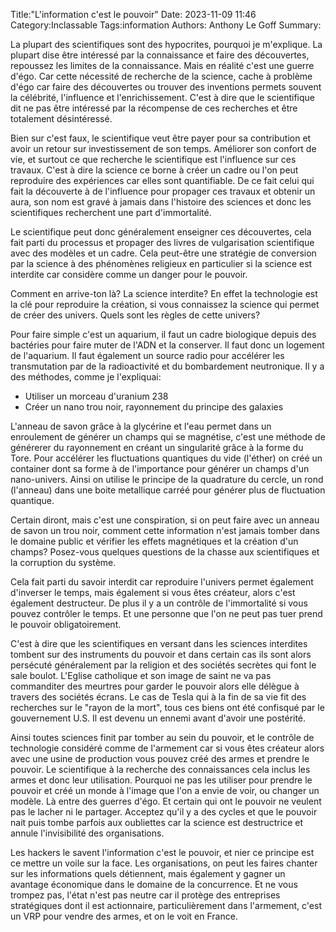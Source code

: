 Title:"L'information c'est le pouvoir"
Date: 2023-11-09 11:46
Category:Inclassable
Tags:information
Authors: Anthony Le Goff
Summary:

La plupart des scientifiques sont des hypocrites, pourquoi je m'explique. La plupart dise être intéressé par la connaissance et faire des découvertes, repoussez les limites de la connaissance. Mais en réalité c'est une guerre d'égo. Car cette nécessité de recherche de la science, cache à problème d'égo car faire des découvertes ou trouver des inventions permets souvent la célébrité, l'influence et l'enrichissement. C'est à dire que le scientifique dit ne pas être intéressé par la récompense de ces recherches et être totalement désintéressé. 

Bien sur c'est faux, le scientifique veut être payer pour sa contribution et avoir un retour sur investissement de son temps. Améliorer son confort de vie, et surtout ce que recherche le scientifique est l'influence sur ces travaux. C'est à dire la science ce borne à créer un cadre ou l'on peut reproduire des expériences car elles sont quantifiable. De ce fait celui qui fait la découverte à de l'influence pour propager ces travaux et obtenir un aura, son nom est gravé à jamais dans l'histoire des sciences et donc les scientifiques recherchent une part d'immortalité.

Le scientifique peut donc généralement enseigner ces découvertes, cela fait parti du processus et propager des livres de vulgarisation scientifique avec des modèles et un cadre. Cela peut-être une stratégie de conversion par la science à des phénomènes religieux en particulier si la science est interdite car considère comme un danger pour le pouvoir.

Comment en arrive-ton là? La science interdite? En effet la technologie est la clé pour reproduire la création, si vous connaissez la science qui permet de créer des univers. Quels sont les règles de cette univers?

Pour faire simple c'est un aquarium, il faut un cadre biologique depuis des bactéries pour faire muter de l'ADN et la conserver. Il faut donc un logement de l'aquarium. Il faut également un source radio pour accélérer les transmutation par de la radioactivité et du bombardement neutronique. Il y a des méthodes, comme je l'expliquai:

* Utiliser un morceau d'uranium 238
* Créer un nano trou noir, rayonnement du principe des galaxies 

L'anneau de savon grâce à la glycérine et l'eau permet dans un enroulement de générer un champs qui se magnétise, c'est une méthode de générerer du rayonnement en créant un singularité grâce à la forme du Tore. Pour accélérer les fluctuations quantiques du vide (l'éther) on créé un container dont sa forme à de l'importance pour générer un champs d'un nano-univers. Ainsi on utilise le principe de la quadrature du cercle, un rond (l'anneau) dans une boite metallique carréé pour générer plus de fluctuation quantique. 

Certain diront, mais c'est une conspiration, si on peut faire avec un anneau de savon un trou noir, comment cette information n'est jamais tomber dans le domaine public et vérifier les effets magnétiques et la création d'un champs? Posez-vous quelques questions de la chasse aux scientifiques et la corruption du système. 

Cela fait parti du savoir interdit car reproduire l'univers permet également d'inverser le temps, mais également si vous êtes créateur, alors c'est également destructeur. De plus il y a un contrôle de l'immortalité si vous pouvez contrôler le temps. Et une personne que l'on ne peut pas tuer prend le pouvoir obligatoirement.

C'est à dire que les scientifiques en versant dans les sciences interdites tombent sur des instruments du pouvoir et dans certain cas ils sont alors persécuté généralement par la religion et des sociétés secrètes qui font le sale boulot. L'Eglise catholique et son image de saint ne va pas commanditer des meurtres pour garder le pouvoir alors elle délègue à travers des sociétés écrans. Le cas de Tesla qui à la fin de sa vie fit des recherches sur le "rayon de la mort", tous ces biens ont été confisqué par le gouvernement U.S. Il est devenu un ennemi avant d'avoir une postérité. 

Ainsi toutes sciences finit par tomber au sein du pouvoir, et le contrôle de technologie considéré comme de l'armement car si vous êtes créateur alors avec une usine de production vous pouvez créé des armes et prendre le pouvoir. Le scientifique à la recherche des connaissances cela inclus les armes et donc leur utilisation. Pourquoi ne pas les utiliser pour prendre le pouvoir et créé un monde à l'image que l'on a envie de voir, ou changer un modèle. Là entre des guerres d'égo. Et certain qui ont le pouvoir ne veulent pas le lacher ni le partager. Acceptez qu'il y a des cycles et que le pouvoir nait puis tombe parfois aux oubliettes car la science est destructrice et annule l'invisibilité des organisations.

Les hackers le savent l'information c'est le pouvoir, et nier ce principe est ce mettre un voile sur la face. Les organisations, on peut les faires chanter sur les informations quels détiennent, mais également y gagner un avantage économique dans le domaine de la concurrence. Et ne vous trompez pas, l'état n'est pas neutre car il protège des entreprises stratégiques dont il est actionnaire, particulièrement dans l'armement, c'est un VRP pour vendre des armes, et on le voit en France.